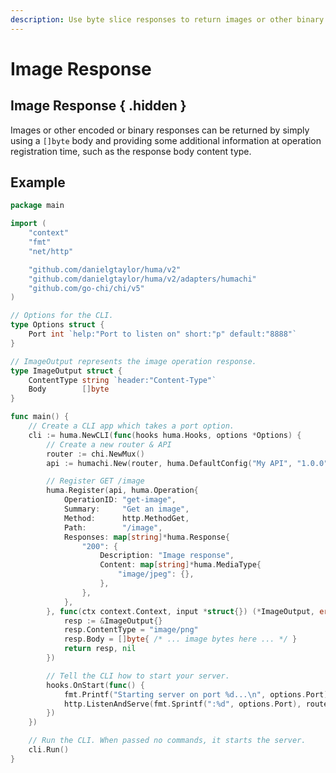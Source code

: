 ```yaml
---
description: Use byte slice responses to return images or other binary data.
---
```


# Image Response

## Image Response { .hidden }

Images or other encoded or binary responses can be returned by simply using a `[]byte` body and providing some additional information at operation registration time, such as the response body content type.

## Example

```go title="code.go" linenums="1" hl_lines="18-22 31-50"
package main

import (
	"context"
	"fmt"
	"net/http"

	"github.com/danielgtaylor/huma/v2"
	"github.com/danielgtaylor/huma/v2/adapters/humachi"
	"github.com/go-chi/chi/v5"
)

// Options for the CLI.
type Options struct {
	Port int `help:"Port to listen on" short:"p" default:"8888"`
}

// ImageOutput represents the image operation response.
type ImageOutput struct {
	ContentType string `header:"Content-Type"`
	Body        []byte
}

func main() {
	// Create a CLI app which takes a port option.
	cli := huma.NewCLI(func(hooks huma.Hooks, options *Options) {
		// Create a new router & API
		router := chi.NewMux()
		api := humachi.New(router, huma.DefaultConfig("My API", "1.0.0"))

		// Register GET /image
		huma.Register(api, huma.Operation{
			OperationID: "get-image",
			Summary:     "Get an image",
			Method:      http.MethodGet,
			Path:        "/image",
			Responses: map[string]*huma.Response{
				"200": {
					Description: "Image response",
					Content: map[string]*huma.MediaType{
						"image/jpeg": {},
					},
				},
			},
		}, func(ctx context.Context, input *struct{}) (*ImageOutput, error) {
			resp := &ImageOutput{}
			resp.ContentType = "image/png"
			resp.Body = []byte{ /* ... image bytes here ... */ }
			return resp, nil
		})

		// Tell the CLI how to start your server.
		hooks.OnStart(func() {
			fmt.Printf("Starting server on port %d...\n", options.Port)
			http.ListenAndServe(fmt.Sprintf(":%d", options.Port), router)
		})
	})

	// Run the CLI. When passed no commands, it starts the server.
	cli.Run()
}
```
